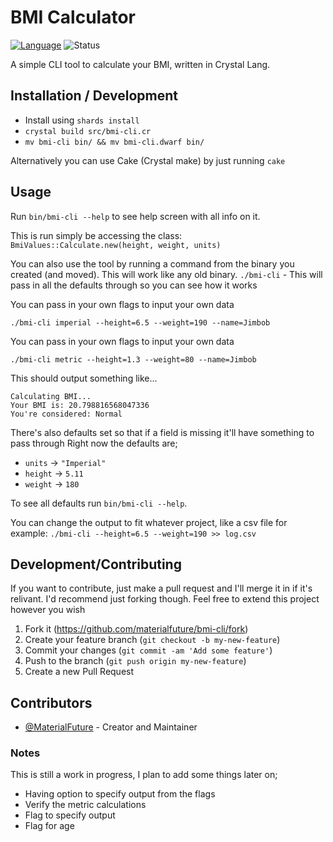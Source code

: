 # BMI Calculator

[![Language](https://img.shields.io/badge/language-crystal-776791.svg)](https://github.com/crystal-lang/crystal)
![Status](https://img.shields.io/badge/status-WIP-blue.svg)

A simple CLI tool to calculate your BMI, written in Crystal Lang.

## Installation / Development

- Install using `shards install`
- `crystal build src/bmi-cli.cr`
- `mv bmi-cli bin/ && mv bmi-cli.dwarf bin/`

Alternatively you can use Cake (Crystal make) by just running `cake`

## Usage

Run `bin/bmi-cli --help` to see help screen with all info on it.

This is run simply be accessing the class: `BmiValues::Calculate.new(height, weight, units)`

You can also use the tool by running a command from the binary you created (and moved). This will work like any old binary.
`./bmi-cli` - This will pass in all the defaults through so you can see how it works

You can pass in your own flags to input your own data

`./bmi-cli imperial --height=6.5 --weight=190 --name=Jimbob `

You can pass in your own flags to input your own data

`./bmi-cli metric --height=1.3 --weight=80 --name=Jimbob `

This should output something like...
```
Calculating BMI...
Your BMI is: 20.798816568047336
You're considered: Normal
```

There's also defaults set so that if a field is missing it'll have something to pass through
Right now the defaults are;
- `units`  -> `"Imperial"`
- `height` -> `5.11`
- `weight` -> `180`

To see all defaults run `bin/bmi-cli --help`.

You can change the output to fit whatever project, like a csv file for example: `./bmi-cli --height=6.5 --weight=190 >> log.csv`

## Development/Contributing

If you want to contribute, just make a pull request and I'll merge it in if it's relivant. I'd recommend just forking though.
Feel free to extend this project however you wish

1. Fork it (<https://github.com/materialfuture/bmi-cli/fork>)
2. Create your feature branch (`git checkout -b my-new-feature`)
3. Commit your changes (`git commit -am 'Add some feature'`)
4. Push to the branch (`git push origin my-new-feature`)
5. Create a new Pull Request

## Contributors

- [@MaterialFuture](https://github.com/materialfuture) - Creator and Maintainer

### Notes

This is still a work in progress, I plan to add some things later on; 
- Having option to specify output from the flags
- Verify the metric calculations
- Flag to specify output
- Flag for age
